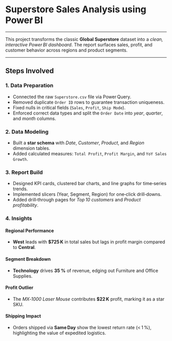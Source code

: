 # Superstore Sales Analysis using Power BI

---

This project transforms the classic **Global Superstore** dataset into a *clean, interactive Power BI dashboard*.
The report surfaces sales, profit, and customer behavior across regions and product segments.

---

## Steps Involved

### 1. Data Preparation

* Connected the raw `Superstore.csv` file via Power Query.
* Removed duplicate `Order ID` rows to guarantee transaction uniqueness.
* Fixed nulls in critical fields (`Sales`, `Profit`, `Ship Mode`).
* Enforced correct data types and split the `Order Date` into *year*, *quarter*, and *month* columns.

### 2. Data Modeling

* Built a **star schema** with *Date*, *Customer*, *Product*, and *Region* dimension tables.
* Added calculated measures: `Total Profit`, `Profit Margin`, and `YoY Sales Growth`.

### 3. Report Build

* Designed KPI cards, clustered bar charts, and line graphs for time‑series trends.
* Implemented slicers (Year, Segment, Region) for one‑click drill‑downs.
* Added drill‑through pages for *Top 10 customers* and *Product profitability*.

### 4. Insights

#### Regional Performance

* **West** leads with **\$725 K** in total sales but lags in profit margin compared to **Central**.

#### Segment Breakdown

* **Technology** drives **35 %** of revenue, edging out Furniture and Office Supplies.

#### Profit Outlier

* The *MX‑1000 Laser Mouse* contributes **\$22 K** profit, marking it as a star SKU.

#### Shipping Impact

* Orders shipped via **Same Day** show the lowest return rate (< 1 %), highlighting the value of expedited logistics.
